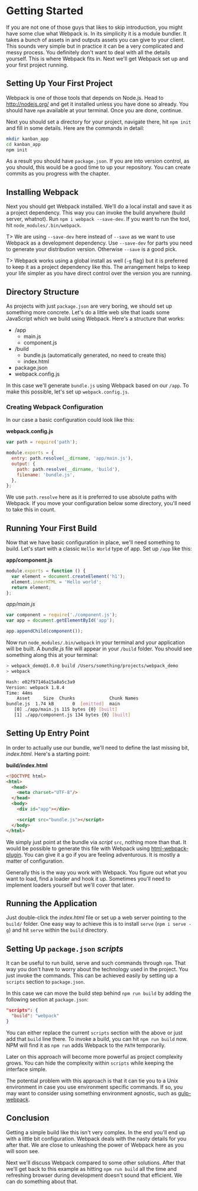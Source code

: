 # Getting Started

If you are not one of those guys that likes to skip introduction, you might have some clue what Webpack is. In its simplicity it is a module bundler. It takes a bunch of assets in and outputs assets you can give to your client. This sounds very simple but in practice it can be a very complicated and messy process. You definitely don't want to deal with all the details yourself. This is where Webpack fits in. Next we'll get Webpack set up and your first project running.

## Setting Up Your First Project

Webpack is one of those tools that depends on Node.js. Head to http://nodejs.org/ and get it installed unless you have done so already. You should have `npm` available at your terminal. Once you are done, continue.

Next you should set a directory for your project, navigate there, hit `npm init` and fill in some details. Here are the commands in detail:

```bash
mkdir kanban_app
cd kanban_app
npm init
```

As a result you should have `package.json`. If you are into version control, as you should, this would be a good time to up your repository. You can create commits as you progress with the chapter.

## Installing Webpack

Next you should get Webpack installed. We'll do a local install and save it as a project dependency. This way you can invoke the build anywhere (build server, whatnot). Run `npm i webpack --save-dev`. If you want to run the tool, hit `node_modules/.bin/webpack`.

T> We are using `--save-dev` here instead of `--save` as we want to use Webpack as a development dependency. Use `--save-dev` for parts you need to generate your distribution version. Otherwise `--save` is a good pick.

T> Webpack works using a global install as well (`-g` flag) but it is preferred to keep it as a project dependency like this. The arrangement helps to keep your life simpler as you have direct control over the version you are running.

## Directory Structure

As projects with just `package.json` are very boring, we should set up something more concrete. Let's do a little web site that loads some JavaScript which we build using Webpack. Here's a structure that works:

- /app
  - main.js
  - component.js
- /build
  - bundle.js (automatically generated, no need to create this)
  - index.html
- package.json
- webpack.config.js

In this case we'll generate `bundle.js` using Webpack based on our `/app`. To make this possible, let's set up `webpack.config.js`.

### Creating Webpack Configuration

In our case a basic configuration could look like this:

**webpack.config.js**

```javascript
var path = require('path');

module.exports = {
  entry: path.resolve(__dirname, 'app/main.js'),
  output: {
    path: path.resolve(__dirname, 'build'),
    filename: 'bundle.js',
  },
};
```

We use `path.resolve` here as it is preferred to use absolute paths with Webpack. If you move your configuration below some directory, you'll need to take this in count.

## Running Your First Build

Now that we have basic configuration in place, we'll need something to build. Let's start with a classic `Hello World` type of app. Set up `/app` like this:

**app/component.js**

```javascript
module.exports = function () {
  var element = document.createElement('h1');
  element.innerHTML = 'Hello world';
  return element;
};
```

*app/main.js*

```javascript
var component = require('./component.js');
var app = document.getElementById('app');

app.appendChild(component());
```

Now run `node_modules/.bin/webpack` in your terminal and your application will be built. A *bundle.js* file will appear in your `/build` folder. You should see something along this at your terminal:

```bash
> webpack_demo@1.0.0 build /Users/something/projects/webpack_demo
> webpack

Hash: e02f97146a15a8a5c3a9
Version: webpack 1.8.4
Time: 44ms
    Asset     Size  Chunks             Chunk Names
bundle.js  1.74 kB       0  [emitted]  main
   [0] ./app/main.js 115 bytes {0} [built]
   [1] ./app/component.js 134 bytes {0} [built]
```

## Setting Up Entry Point

In order to actually use our bundle, we'll need to define the last missing bit, *index.html*. Here's a starting point:

**build/index.html**

```html
<!DOCTYPE html>
<html>
  <head>
    <meta charset="UTF-8"/>
  </head>
  <body>
    <div id="app"></div>

    <script src="bundle.js"></script>
  </body>
</html>
```

We simply just point at the bundle via *script* `src`, nothing more than that. It would be possible to generate this file with Webpack using [html-webpack-plugin](https://www.npmjs.com/package/html-webpack-plugin). You can give it a go if you are feeling adventurous. It is mostly a matter of configuration.

Generally this is the way you work with Webpack. You figure out what you want to load, find a loader and hook it up. Sometimes you'll need to implement loaders yourself but we'll cover that later.

## Running the Application

Just double-click the *index.html* file or set up a web server pointing to the `build/` folder. One easy way to achieve this is to install `serve` (`npm i serve -g`) and hit `serve` within the `build` directory.

## Setting Up `package.json` *scripts*

It can be useful to run build, serve and such commands through `npm`. That way you don't have to worry about the technology used in the project. You just invoke the commands. This can be achieved easily by setting up a `scripts` section to `package.json`.

In this case we can move the build step behind `npm run build` by adding the following section at `package.json`:

```json
"scripts": {
  "build": "webpack"
}
```

You can either replace the current `scripts` section with the above or just add that `build` line there. To invoke a build, you can hit `npm run build` now. NPM will find it as `npm run` adds Webpack to the `PATH` temporarily.

Later on this approach will become more powerful as project complexity grows. You can hide the complexity within `scripts` while keeping the interface simple.

The potential problem with this approach is that it can tie you to a Unix environment in case you use environment specific commands. If so, you may want to consider using something environment agnostic, such as [gulp-webpack](https://www.npmjs.com/package/gulp-webpack).

## Conclusion

Getting a simple build like this isn't very complex. In the end you'll end up with a little bit configuration. Webpack deals with the nasty details for you after that. We are close to unleashing the power of Webpack here as you will soon see.

Next we'll discuss Webpack compared to some other solutions. After that we'll get back to this example as hitting `npm run build` all the time and refreshing browser during development doesn't sound that efficient. We can do something about that.
